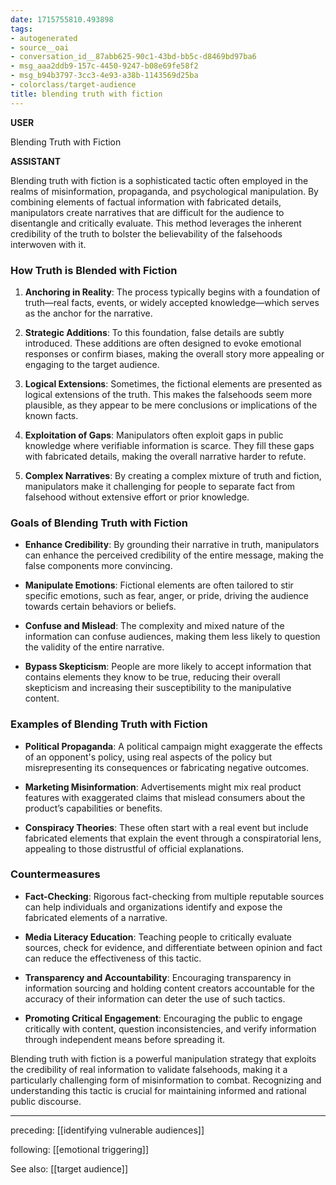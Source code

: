 ```yaml
---
date: 1715755810.493898
tags:
- autogenerated
- source__oai
- conversation_id__87abb625-90c1-43bd-bb5c-d8469bd97ba6
- msg_aaa2ddb9-157c-4450-9247-b08e69fe58f2
- msg_b94b3797-3cc3-4e93-a38b-1143569d25ba
- colorclass/target-audience
title: blending truth with fiction
---
```


**USER**

Blending Truth with Fiction


**ASSISTANT**

Blending truth with fiction is a sophisticated tactic often employed in the realms of misinformation, propaganda, and psychological manipulation. By combining elements of factual information with fabricated details, manipulators create narratives that are difficult for the audience to disentangle and critically evaluate. This method leverages the inherent credibility of the truth to bolster the believability of the falsehoods interwoven with it.

### How Truth is Blended with Fiction

1. **Anchoring in Reality**: The process typically begins with a foundation of truth—real facts, events, or widely accepted knowledge—which serves as the anchor for the narrative.

2. **Strategic Additions**: To this foundation, false details are subtly introduced. These additions are often designed to evoke emotional responses or confirm biases, making the overall story more appealing or engaging to the target audience.

3. **Logical Extensions**: Sometimes, the fictional elements are presented as logical extensions of the truth. This makes the falsehoods seem more plausible, as they appear to be mere conclusions or implications of the known facts.

4. **Exploitation of Gaps**: Manipulators often exploit gaps in public knowledge where verifiable information is scarce. They fill these gaps with fabricated details, making the overall narrative harder to refute.

5. **Complex Narratives**: By creating a complex mixture of truth and fiction, manipulators make it challenging for people to separate fact from falsehood without extensive effort or prior knowledge.

### Goals of Blending Truth with Fiction

- **Enhance Credibility**: By grounding their narrative in truth, manipulators can enhance the perceived credibility of the entire message, making the false components more convincing.
  
- **Manipulate Emotions**: Fictional elements are often tailored to stir specific emotions, such as fear, anger, or pride, driving the audience towards certain behaviors or beliefs.
  
- **Confuse and Mislead**: The complexity and mixed nature of the information can confuse audiences, making them less likely to question the validity of the entire narrative.
  
- **Bypass Skepticism**: People are more likely to accept information that contains elements they know to be true, reducing their overall skepticism and increasing their susceptibility to the manipulative content.

### Examples of Blending Truth with Fiction

- **Political Propaganda**: A political campaign might exaggerate the effects of an opponent's policy, using real aspects of the policy but misrepresenting its consequences or fabricating negative outcomes.
  
- **Marketing Misinformation**: Advertisements might mix real product features with exaggerated claims that mislead consumers about the product’s capabilities or benefits.
  
- **Conspiracy Theories**: These often start with a real event but include fabricated elements that explain the event through a conspiratorial lens, appealing to those distrustful of official explanations.

### Countermeasures

- **Fact-Checking**: Rigorous fact-checking from multiple reputable sources can help individuals and organizations identify and expose the fabricated elements of a narrative.
  
- **Media Literacy Education**: Teaching people to critically evaluate sources, check for evidence, and differentiate between opinion and fact can reduce the effectiveness of this tactic.
  
- **Transparency and Accountability**: Encouraging transparency in information sourcing and holding content creators accountable for the accuracy of their information can deter the use of such tactics.
  
- **Promoting Critical Engagement**: Encouraging the public to engage critically with content, question inconsistencies, and verify information through independent means before spreading it.

Blending truth with fiction is a powerful manipulation strategy that exploits the credibility of real information to validate falsehoods, making it a particularly challenging form of misinformation to combat. Recognizing and understanding this tactic is crucial for maintaining informed and rational public discourse.


---

preceding: [[identifying vulnerable audiences]]  


following: [[emotional triggering]]

See also: [[target audience]]